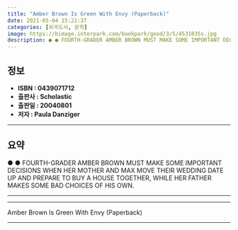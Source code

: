 ```yaml
---
title: "Amber Brown Is Green With Envy (Paperback)"
date: 2021-05-04 15:21:37
categories: [외국도서, 문학]
image: https://bimage.interpark.com/bookpark/good/3/5/4531035s.jpg
description: ● ● FOURTH-GRADER AMBER BROWN MUST MAKE SOME IMPORTANT DECISIONS WHEN HER MOTHER AND MAX MOVE THEIR WEDDING DATE UP AND PREPARE TO BUY A HOUSE TOGETHER, WHILE
---
```


## **정보**

- **ISBN : 0439071712**
- **출판사 : Scholastic**
- **출판일 : 20040801**
- **저자 : Paula Danziger**

------



## **요약**

●  ●  FOURTH-GRADER AMBER BROWN MUST MAKE SOME IMPORTANT DECISIONS WHEN HER MOTHER AND MAX MOVE THEIR WEDDING DATE UP AND PREPARE TO BUY A HOUSE TOGETHER, WHILE HER FATHER MAKES SOME BAD CHOICES OF HIS OWN.

------



------


Amber Brown Is Green With Envy (Paperback) 

------


